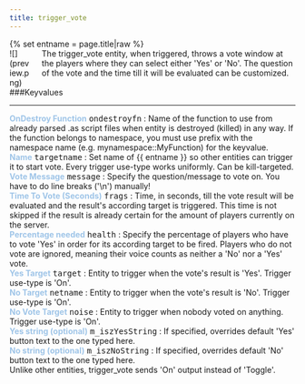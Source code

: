 ```yaml
---
title: trigger_vote
---
```

<div>{% set entname = page.title|raw %}</div>
<div class="container previewimg">
<div class="columns">
<div class="imagepadding column col-auto" markdown="1">![](preview.png)</div>
<div class="column entityentry" markdown="1">The trigger_vote entity, when triggered, throws a vote window at the players where they can select either 'Yes' or 'No'. The question of the vote and the time till it will be evaluated can be customized.</div>
</div>
</div>
###Keyvalues
<hr>
<div class="entityentry" markdown="1">
<span style="color:#9fc5e8;"><b>OnDestroy Function</b></span> <kbd  class="tooltip" data-tooltip="string">ondestroyfn</kbd> :
Name of the function to use from already parsed .as script files when entity is destroyed (killed) in any way. If the function belongs to namespace, you must use prefix with the namespace name (e.g. mynamespace::MyFunction) for the keyvalue.
</div>
<div class="entityentry" markdown="1">
<span style="color:#9fc5e8;"><b>Name</b></span> <kbd  class="tooltip" data-tooltip="target_source">targetname</kbd> :
Set name of {{ entname }} so other entities can trigger it to start vote. Every trigger use-type works uniformly. Can be kill-targeted.
</div>
<div class="entityentry" markdown="1">
<span style="color:#9fc5e8;"><b>Vote Message</b></span> <kbd  class="tooltip" data-tooltip="String">message</kbd> :
Specify the question/message to vote on. You have to do line breaks ('\n') manually!
</div>
<div class="entityentry" markdown="1">
<span style="color:#9fc5e8;"><b>Time To Vote (Seconds)</b></span> <kbd  class="tooltip" data-tooltip="integer">frags</kbd> :
Time, in seconds, till the vote result will be evaluated and the result's according target is triggered. This time is not skipped if the result is already certain for the amount of players currently on the server.
</div>
<div class="entityentry" markdown="1">
<span style="color:#9fc5e8;"><b>Percentage needed</b></span> <kbd  class="tooltip" data-tooltip="integer">health</kbd> :
Specify the percentage of players who have to vote 'Yes' in order for its according target to be fired. Players who do not vote are ignored, meaning their voice counts as neither a 'No' nor a 'Yes' vote.
</div>
<div class="entityentry" markdown="1">
<span style="color:#9fc5e8;"><b>Yes Target</b></span> <kbd  class="tooltip" data-tooltip="String">target</kbd> :
Entity to trigger when the vote's result is 'Yes'. Trigger use-type is 'On'.
</div>
<div class="entityentry" markdown="1">
<span style="color:#9fc5e8;"><b>No Target</b></span> <kbd  class="tooltip" data-tooltip="String">netname</kbd> :
Entity to trigger when the vote's result is 'No'. Trigger use-type is 'On'.
</div>
<div class="entityentry" markdown="1">
<span style="color:#9fc5e8;"><b>No Vote Target</b></span> <kbd  class="tooltip" data-tooltip="String">noise</kbd> :
Entity to trigger when nobody voted on anything. Trigger use-type is 'On'.
</div>
<div class="entityentry" markdown="1">
<span style="color:#9fc5e8;"><b>Yes string (optional)</b></span> <kbd  class="tooltip" data-tooltip="string">m_iszYesString</kbd> :
If specified, overrides default 'Yes' button text to the one typed here.
</div>
<div class="entityentry" markdown="1">
<span style="color:#9fc5e8;"><b>No string (optional)</b></span> <kbd  class="tooltip" data-tooltip="string">m_iszNoString</kbd> :
If specified, overrides default 'No' button text to the one typed here.
</div>
<div class="notices blue">Unlike other entities, trigger_vote sends 'On' output instead of 'Toggle'.</div>
